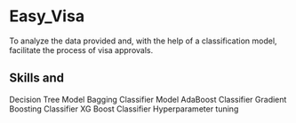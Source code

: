 # Easy_Visa
To analyze the data provided and, with the help of a classification model,  facilitate the process of visa approvals.
## Skills and 
Decision Tree Model
Bagging Classifier Model
AdaBoost Classifier
Gradient Boosting Classifier
XG Boost Classifier
Hyperparameter tuning
